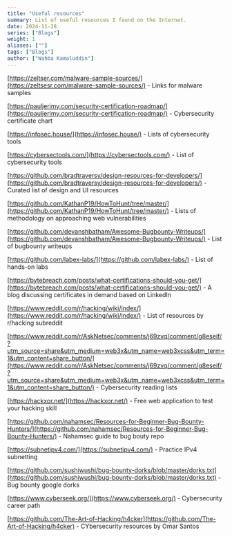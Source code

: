 ```yaml
---
title: "Useful resources"
summary: List of useful resources I found on the Internet.
date: 2024-11-28
series: ["Blogs"]
weight: 1
aliases: [""]
tags: ["Blogs"]
author: ["Wahba Kamaluddin"]
---
```


[https://zeltser.com/malware-sample-sources/](https://zeltsesr.com/malware-sample-sources/) - Links for malware samples

[https://pauljerimy.com/security-certification-roadmap/](https://pauljerimy.com/security-certification-roadmap/) - Cybersecurity certificate chart

[https://infosec.house/](https://infosec.house/) - Lists of cybersecurity tools

[https://cybersectools.com/](https://cybersectools.com/) - List of cybersecurity tools

[https://github.com/bradtraversy/design-resources-for-developers/](https://github.com/bradtraversy/design-resources-for-developers/) - Curated list of design and UI resources

[https://github.com/KathanP19/HowToHunt/tree/master/](https://github.com/KathanP19/HowToHunt/tree/master/) - Lists of methodology on approaching web vulnerabilities

[https://github.com/devanshbatham/Awesome-Bugbounty-Writeups/](https://github.com/devanshbatham/Awesome-Bugbounty-Writeups/) - List of bugbounty writeups

[https://github.com/labex-labs/](https://github.com/labex-labs/) - List of hands-on labs

[https://bytebreach.com/posts/what-certifications-should-you-get/](https://bytebreach.com/posts/what-certifications-should-you-get/) - A blog  discussing certificates in demand based on LinkedIn

[https://www.reddit.com/r/hacking/wiki/index/](https://www.reddit.com/r/hacking/wiki/index/) - List of resources by r/hacking subreddit

[https://www.reddit.com/r/AskNetsec/comments/j69zvq/comment/g8eseif/?utm_source=share&utm_medium=web3x&utm_name=web3xcss&utm_term=1&utm_content=share_button/](https://www.reddit.com/r/AskNetsec/comments/j69zvq/comment/g8eseif/?utm_source=share&utm_medium=web3x&utm_name=web3xcss&utm_term=1&utm_content=share_button/) - Cybersecurity reading lists

[https://hackxor.net/](https://hackxor.net/) - Free web application to test your hacking skill

[https://github.com/nahamsec/Resources-for-Beginner-Bug-Bounty-Hunters/](https://github.com/nahamsec/Resources-for-Beginner-Bug-Bounty-Hunters/) - Nahamsec guide to bug bouty repo

[https://subnetipv4.com/](https://subnetipv4.com/) - Practice IPv4 subnetting

[https://github.com/sushiwushi/bug-bounty-dorks/blob/master/dorks.txt](https://github.com/sushiwushi/bug-bounty-dorks/blob/master/dorks.txt) - Bug bounty google dorks

[https://www.cyberseek.org/](https://www.cyberseek.org/) - Cybersecurity career path

[https://github.com/The-Art-of-Hacking/h4cker](https://github.com/The-Art-of-Hacking/h4cker) - CYbersecurity resources by Omar Santos